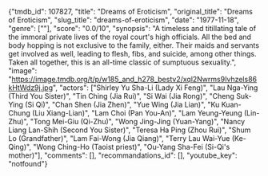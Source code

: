 {"tmdb_id": 107827, "title": "Dreams of Eroticism", "original_title": "Dreams of Eroticism", "slug_title": "dreams-of-eroticism", "date": "1977-11-18", "genre": [""], "score": "0.0/10", "synopsis": "A timeless and titillating tale of the immoral private lives of the royal court's high officials. All the bed and body hopping is not exclusive to the family, either. Their maids and servants get involved as well, leading to flesh, fibs, and suicide, among other things. Taken all together, this is an all-time classic of sumptuous sexuality.", "image": "https://image.tmdb.org/t/p/w185_and_h278_bestv2/xql2Nwrms9Ivhzels86kHtWdz9j.jpg", "actors": ["Shirley Yu Sha-Li (Lady Xi Feng)", "Lau Nga-Ying (Third You Sister)", "Tin Ching (Jia Rui)", "Si Wai (Jia Rong)", "Cheng Suk-Ying (Si Qi)", "Chan Shen (Jia Zhen)", "Yue Wing (Jia Lian)", "Ku Kuan-Chung (Liu Xiang-Lian)", "Lam Choi (Pan You-An)", "Lam Yeung-Yeung (Lin-Zhu)", "Tong Mei-Giu (Qi-Zhu)", "Wong Jing-Jing (Yuan-Yang)", "Nancy Liang Lan-Shih (Second You Sister)", "Teresa Ha Ping (Zhou Rui)", "Shum Lo (Grandfather)", "Lam Fai-Wong (Jia Qiang)", "Terry Lau Wai-Yue (Ke-Qing)", "Wong Ching-Ho (Taoist priest)", "Ou-Yang Sha-Fei (Si-Qi's mother)"], "comments": [], "recommandations_id": [], "youtube_key": "notfound"}